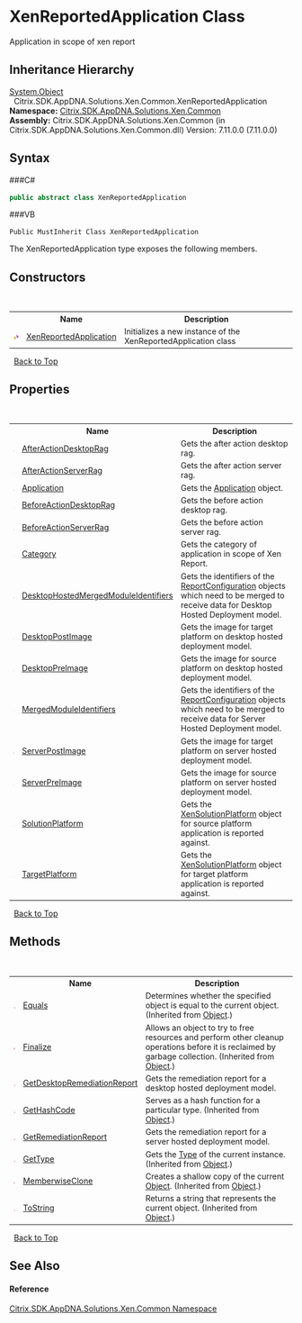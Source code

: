 # XenReportedApplication Class
 

Application in scope of xen report


## Inheritance Hierarchy
<a href="http://msdn2.microsoft.com/en-us/library/e5kfa45b" target="_blank">System.Object</a><br />&nbsp;&nbsp;Citrix.SDK.AppDNA.Solutions.Xen.Common.XenReportedApplication<br />
**Namespace:**&nbsp;<a href="N_Citrix_SDK_AppDNA_Solutions_Xen_Common">Citrix.SDK.AppDNA.Solutions.Xen.Common</a><br />**Assembly:**&nbsp;Citrix.SDK.AppDNA.Solutions.Xen.Common (in Citrix.SDK.AppDNA.Solutions.Xen.Common.dll) Version: 7.11.0.0 (7.11.0.0)

## Syntax

###C#
```csharp
public abstract class XenReportedApplication
```

###VB
```vbnet
Public MustInherit Class XenReportedApplication
```

The XenReportedApplication type exposes the following members.


## Constructors
&nbsp;<table><tr><th></th><th>Name</th><th>Description</th></tr><tr><td>![Protected method](media/protmethod.gif "Protected method")</td><td><a href="M_Citrix_SDK_AppDNA_Solutions_Xen_Common_XenReportedApplication__ctor">XenReportedApplication</a></td><td>
Initializes a new instance of the XenReportedApplication class</td></tr></table>&nbsp;
<a href="#xenreportedapplication-class">Back to Top</a>

## Properties
&nbsp;<table><tr><th></th><th>Name</th><th>Description</th></tr><tr><td>![Public property](media/pubproperty.gif "Public property")</td><td><a href="P_Citrix_SDK_AppDNA_Solutions_Xen_Common_XenReportedApplication_AfterActionDesktopRag">AfterActionDesktopRag</a></td><td>
Gets the after action desktop rag.</td></tr><tr><td>![Public property](media/pubproperty.gif "Public property")</td><td><a href="P_Citrix_SDK_AppDNA_Solutions_Xen_Common_XenReportedApplication_AfterActionServerRag">AfterActionServerRag</a></td><td>
Gets the after action server rag.</td></tr><tr><td>![Public property](media/pubproperty.gif "Public property")</td><td><a href="P_Citrix_SDK_AppDNA_Solutions_Xen_Common_XenReportedApplication_Application">Application</a></td><td>
Gets the <a href="P_Citrix_SDK_AppDNA_Solutions_Xen_Common_XenReportedApplication_Application">Application</a> object.</td></tr><tr><td>![Public property](media/pubproperty.gif "Public property")</td><td><a href="P_Citrix_SDK_AppDNA_Solutions_Xen_Common_XenReportedApplication_BeforeActionDesktopRag">BeforeActionDesktopRag</a></td><td>
Gets the before action desktop rag.</td></tr><tr><td>![Public property](media/pubproperty.gif "Public property")</td><td><a href="P_Citrix_SDK_AppDNA_Solutions_Xen_Common_XenReportedApplication_BeforeActionServerRag">BeforeActionServerRag</a></td><td>
Gets the before action server rag.</td></tr><tr><td>![Public property](media/pubproperty.gif "Public property")</td><td><a href="P_Citrix_SDK_AppDNA_Solutions_Xen_Common_XenReportedApplication_Category">Category</a></td><td>
Gets the category of application in scope of Xen Report.</td></tr><tr><td>![Protected property](media/protproperty.gif "Protected property")</td><td><a href="P_Citrix_SDK_AppDNA_Solutions_Xen_Common_XenReportedApplication_DesktopHostedMergedModuleIdentifiers">DesktopHostedMergedModuleIdentifiers</a></td><td>
Gets the identifiers of the <a href="T_Citrix_SDK_AppDNA_ReportConfiguration">ReportConfiguration</a> objects which need to be merged to receive data for Desktop Hosted Deployment model.</td></tr><tr><td>![Public property](media/pubproperty.gif "Public property")</td><td><a href="P_Citrix_SDK_AppDNA_Solutions_Xen_Common_XenReportedApplication_DesktopPostImage">DesktopPostImage</a></td><td>
Gets the image for target platform on desktop hosted deployment model.</td></tr><tr><td>![Public property](media/pubproperty.gif "Public property")</td><td><a href="P_Citrix_SDK_AppDNA_Solutions_Xen_Common_XenReportedApplication_DesktopPreImage">DesktopPreImage</a></td><td>
Gets the image for source platform on desktop hosted deployment model.</td></tr><tr><td>![Protected property](media/protproperty.gif "Protected property")</td><td><a href="P_Citrix_SDK_AppDNA_Solutions_Xen_Common_XenReportedApplication_MergedModuleIdentifiers">MergedModuleIdentifiers</a></td><td>
Gets the identifiers of the <a href="T_Citrix_SDK_AppDNA_ReportConfiguration">ReportConfiguration</a> objects which need to be merged to receive data for Server Hosted Deployment model.</td></tr><tr><td>![Public property](media/pubproperty.gif "Public property")</td><td><a href="P_Citrix_SDK_AppDNA_Solutions_Xen_Common_XenReportedApplication_ServerPostImage">ServerPostImage</a></td><td>
Gets the image for target platform on server hosted deployment model.</td></tr><tr><td>![Public property](media/pubproperty.gif "Public property")</td><td><a href="P_Citrix_SDK_AppDNA_Solutions_Xen_Common_XenReportedApplication_ServerPreImage">ServerPreImage</a></td><td>
Gets the image for source platform on server hosted deployment model.</td></tr><tr><td>![Public property](media/pubproperty.gif "Public property")</td><td><a href="P_Citrix_SDK_AppDNA_Solutions_Xen_Common_XenReportedApplication_SolutionPlatform">SolutionPlatform</a></td><td>
Gets the <a href="T_Citrix_SDK_AppDNA_Solutions_Xen_Common_XenSolutionPlatform">XenSolutionPlatform</a> object for source platform application is reported against.</td></tr><tr><td>![Public property](media/pubproperty.gif "Public property")</td><td><a href="P_Citrix_SDK_AppDNA_Solutions_Xen_Common_XenReportedApplication_TargetPlatform">TargetPlatform</a></td><td>
Gets the <a href="T_Citrix_SDK_AppDNA_Solutions_Xen_Common_XenSolutionPlatform">XenSolutionPlatform</a> object for target platform application is reported against.</td></tr></table>&nbsp;
<a href="#xenreportedapplication-class">Back to Top</a>

## Methods
&nbsp;<table><tr><th></th><th>Name</th><th>Description</th></tr><tr><td>![Public method](media/pubmethod.gif "Public method")</td><td><a href="http://msdn2.microsoft.com/en-us/library/bsc2ak47" target="_blank">Equals</a></td><td>
Determines whether the specified object is equal to the current object.
 (Inherited from <a href="http://msdn2.microsoft.com/en-us/library/e5kfa45b" target="_blank">Object</a>.)</td></tr><tr><td>![Protected method](media/protmethod.gif "Protected method")</td><td><a href="http://msdn2.microsoft.com/en-us/library/4k87zsw7" target="_blank">Finalize</a></td><td>
Allows an object to try to free resources and perform other cleanup operations before it is reclaimed by garbage collection.
 (Inherited from <a href="http://msdn2.microsoft.com/en-us/library/e5kfa45b" target="_blank">Object</a>.)</td></tr><tr><td>![Public method](media/pubmethod.gif "Public method")</td><td><a href="M_Citrix_SDK_AppDNA_Solutions_Xen_Common_XenReportedApplication_GetDesktopRemediationReport">GetDesktopRemediationReport</a></td><td>
Gets the remediation report for a desktop hosted deployment model.</td></tr><tr><td>![Public method](media/pubmethod.gif "Public method")</td><td><a href="http://msdn2.microsoft.com/en-us/library/zdee4b3y" target="_blank">GetHashCode</a></td><td>
Serves as a hash function for a particular type.
 (Inherited from <a href="http://msdn2.microsoft.com/en-us/library/e5kfa45b" target="_blank">Object</a>.)</td></tr><tr><td>![Public method](media/pubmethod.gif "Public method")</td><td><a href="M_Citrix_SDK_AppDNA_Solutions_Xen_Common_XenReportedApplication_GetRemediationReport">GetRemediationReport</a></td><td>
Gets the remediation report for a server hosted deployment model.</td></tr><tr><td>![Public method](media/pubmethod.gif "Public method")</td><td><a href="http://msdn2.microsoft.com/en-us/library/dfwy45w9" target="_blank">GetType</a></td><td>
Gets the <a href="http://msdn2.microsoft.com/en-us/library/42892f65" target="_blank">Type</a> of the current instance.
 (Inherited from <a href="http://msdn2.microsoft.com/en-us/library/e5kfa45b" target="_blank">Object</a>.)</td></tr><tr><td>![Protected method](media/protmethod.gif "Protected method")</td><td><a href="http://msdn2.microsoft.com/en-us/library/57ctke0a" target="_blank">MemberwiseClone</a></td><td>
Creates a shallow copy of the current <a href="http://msdn2.microsoft.com/en-us/library/e5kfa45b" target="_blank">Object</a>.
 (Inherited from <a href="http://msdn2.microsoft.com/en-us/library/e5kfa45b" target="_blank">Object</a>.)</td></tr><tr><td>![Public method](media/pubmethod.gif "Public method")</td><td><a href="http://msdn2.microsoft.com/en-us/library/7bxwbwt2" target="_blank">ToString</a></td><td>
Returns a string that represents the current object.
 (Inherited from <a href="http://msdn2.microsoft.com/en-us/library/e5kfa45b" target="_blank">Object</a>.)</td></tr></table>&nbsp;
<a href="#xenreportedapplication-class">Back to Top</a>

## See Also


#### Reference
<a href="N_Citrix_SDK_AppDNA_Solutions_Xen_Common">Citrix.SDK.AppDNA.Solutions.Xen.Common Namespace</a><br />